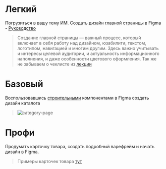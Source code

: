 # Легкий
Погрузиться в вашу тему ИМ. Создать дизайн главной страницы в Figma - [Руководство](https://medium.com/slashdesigner/figma-guide-5235b8a8ab4f)
> Создание главной страницы — важный процесс, который включает в себя работу над дизайном, юзабилити, текстом, логотипом, навигацией и многим другим. Здесь важно учитывать и интересы целевой аудитории, и актуальность информационного наполнения, и даже особенности цветового оформления.
Так же не забываем о чеклисте из [лекции](./WD-5-34.md)
# Базовый
Воспользовавшись [строительными](https://ux.pub/arxitektura-komponentov-v-figma/) компонентами в Figma создать дизайн каталога
> ![category-page](/images/2019/05/category-page.png)
# Профи
Продумать карточку товара, создать подробный варефрейм и начать дизайн в Figma.
> Примеры карточек товара [тут](https://www.pinterest.com/alexeypetrenko/product-page-inspiration/)
